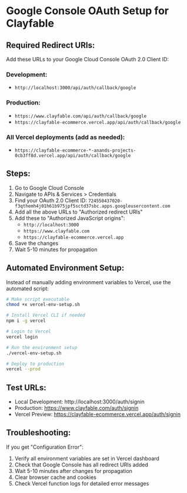 # Google Console OAuth Setup for Clayfable

## Required Redirect URIs:

Add these URLs to your Google Cloud Console OAuth 2.0 Client ID:

### Development:
- `http://localhost:3000/api/auth/callback/google`

### Production:
- `https://www.clayfable.com/api/auth/callback/google`
- `https://clayfable-ecommerce.vercel.app/api/auth/callback/google`

### All Vercel deployments (add as needed):
- `https://clayfable-ecommerce-*-anands-projects-0cb3ff8d.vercel.app/api/auth/callback/google`

## Steps:
1. Go to Google Cloud Console
2. Navigate to APIs & Services > Credentials
3. Find your OAuth 2.0 Client ID: `724550437020-f3qthemh4j01h61b975jpf5sctd37sbc.apps.googleusercontent.com`
4. Add all the above URLs to "Authorized redirect URIs"
5. Add these to "Authorized JavaScript origins":
   - `http://localhost:3000`
   - `https://www.clayfable.com`
   - `https://clayfable-ecommerce.vercel.app`
6. Save the changes
7. Wait 5-10 minutes for propagation

## Automated Environment Setup:

Instead of manually adding environment variables to Vercel, use the automated script:

```bash
# Make script executable
chmod +x vercel-env-setup.sh

# Install Vercel CLI if needed
npm i -g vercel

# Login to Vercel
vercel login

# Run the environment setup
./vercel-env-setup.sh

# Deploy to production
vercel --prod
```

## Test URLs:
- Local Development: http://localhost:3000/auth/signin
- Production: https://www.clayfable.com/auth/signin
- Vercel Preview: https://clayfable-ecommerce.vercel.app/auth/signin

## Troubleshooting:

If you get "Configuration Error":
1. Verify all environment variables are set in Vercel dashboard
2. Check that Google Console has all redirect URIs added
3. Wait 5-10 minutes after changes for propagation
4. Clear browser cache and cookies
5. Check Vercel function logs for detailed error messages